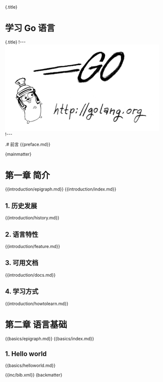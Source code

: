 {.title}
# 学习 Go 语言
{.title}
!---
![bumper](fig/bumper.png)
!---

.# 前言
{{preface.md}}

{mainmatter}

# 第一章 简介
{{introduction/epigraph.md}}
{{introduction/index.md}}

## 1. 历史发展
{{introduction/history.md}}

## 2. 语言特性
{{introduction/feature.md}}

## 3. 可用文档
{{introduction/docs.md}}

## 4. 学习方式
{{introduction/howtolearn.md}}

# 第二章 语言基础
{{basics/epigraph.md}}
{{basics/index.md}}

## 1. Hello world
{{basics/helloworld.md}}

{{inc/bib.xml}}
{backmatter}
